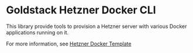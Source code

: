 # Goldstack Hetzner Docker CLI 

This library provide tools to provision a Hetzner server with various Docker applications running on it.

For more information, see [Hetzner Docker Template](https://docs.goldstack.party/docs/templates/hetzner-docker)
